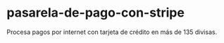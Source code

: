 # pasarela-de-pago-con-stripe
Procesa pagos por internet con tarjeta de crédito en más de 135 divisas.

